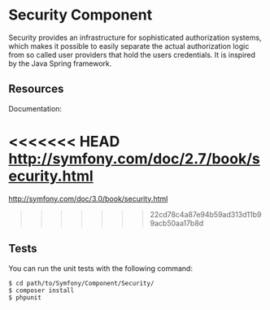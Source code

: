 Security Component
==================

Security provides an infrastructure for sophisticated authorization systems,
which makes it possible to easily separate the actual authorization logic from
so called user providers that hold the users credentials. It is inspired by
the Java Spring framework.

Resources
---------

Documentation:

<<<<<<< HEAD
http://symfony.com/doc/2.7/book/security.html
=======
http://symfony.com/doc/3.0/book/security.html
>>>>>>> 22cd78c4a87e94b59ad313d11b99acb50aa17b8d

Tests
-----

You can run the unit tests with the following command:

    $ cd path/to/Symfony/Component/Security/
    $ composer install
    $ phpunit
